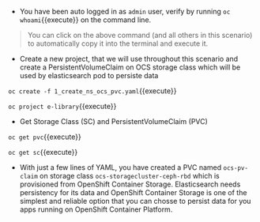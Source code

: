 - You have been auto logged in as ``admin`` user, verify by running `oc whoami`{{execute}} on the command line. 

> You can click on the above command (and all others in this scenario) to automatically copy it into the terminal and execute it.

- Create a new project, that we will use throughout this scenario and create a PersistentVolumeClaim on OCS storage class which will be used by elasticsearch pod to persiste data

`oc create -f 1_create_ns_ocs_pvc.yaml`{{execute}}

`oc project e-library`{{execute}}

- Get Storage Class (SC) and PersistentVolumeClaim (PVC)

`oc get pvc`{{execute}}

`oc get sc`{{execute}}

- With just a few lines of YAML, you have created a PVC named ``ocs-pv-claim`` on storage class ``ocs-storagecluster-ceph-rbd`` which is provisioned from OpenShift Container Storage. Elasticsearch needs persistency for its data and OpenShift Container Storage is one of the simplest and reliable option that you can chosse to persist data for you apps running on OpenShift Container Platform.


